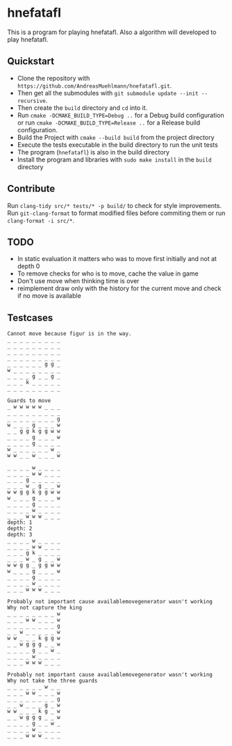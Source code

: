 # hnefatafl

This is a program for playing hnefatafl. Also a algorithm will developed to play hnefatafl.

## Quickstart

- Clone the repository with `https://github.com/AndreasMuehlmann/hnefatafl.git`.
- Then get all the submodules with `git submodule update --init --recursive`.
- Then create the `build` directory and `cd` into it.
- Run `cmake -DCMAKE_BUILD_TYPE=Debug ..` for a Debug build configuration or run `cmake -DCMAKE_BUILD_TYPE=Release ..`
    for a Release build configuration.
- Build the Project with `cmake --build build` from the project directory
- Execute the tests executable in the build directory to run the unit tests
- The program (`hnefatafl`) is also in the build directory
- Install the program and libraries with `sudo make install` in the `build` directory

## Contribute

Run `clang-tidy src/* tests/* -p build/` to check for style improvements.
Run `git-clang-format` to format modified files before commiting them or run `clang-format -i src/*`.

## TODO

- In static evaluation it matters who was to move first initially and not at depth 0  
- To remove checks for who is to move, cache the value in game
- Don't use move when thinking time is over
- reimplement draw only with the history for the current move and check if no move is available


## Testcases

```
Cannot move because figur is in the way.
_ _ _ _ _ _ _ _ _ 
_ _ _ _ _ _ _ _ _ 
_ _ _ _ _ _ _ _ _ 
_ _ _ _ _ _ _ _ _ 
_ _ _ _ _ _ g g _ 
w _ _ _ _ _ _ _ _ 
_ _ _ _ g _ _ g _ 
_ _ _ k _ _ _ _ _ 
_ _ _ _ _ _ _ _ _ 
```


```
Guards to move
_ w w w w w _ _ _ 
_ _ _ _ _ _ _ _ _ 
_ _ _ _ _ _ _ _ g 
w _ _ _ g _ _ _ w 
_ _ g g k g g w w 
_ _ _ _ g _ _ _ w 
_ _ _ _ g _ _ _ _ 
w _ _ _ _ _ _ w _ 
w w _ _ w _ _ _ w 
```
```
_ _ _ _ w _ _ _ _
_ _ _ _ w w _ _ _
_ _ _ g _ _ _ _ _
_ _ _ w _ g _ _ w
w w g g k g g w w
w _ _ _ g _ _ _ w
_ _ _ _ g _ _ _ _
_ _ _ _ w _ _ _ _
_ _ _ w w w _ _ _
depth: 1
depth: 2
depth: 3
_ _ _ _ w _ _ _ _
_ _ _ _ w w _ _ _
_ _ _ g k _ _ _ _
_ _ _ w _ g _ _ w
w w g g _ g g w w
w _ _ _ g _ _ _ w
_ _ _ _ g _ _ _ _
_ _ _ _ w _ _ _ _
_ _ _ w w w _ _ _
```

```
Probably not important cause availablemovegenerator wasn't working
Why not capture the king
_ _ _ _ _ _ _ _ w 
_ _ _ w w _ _ _ w 
_ _ _ _ _ _ _ _ g 
_ _ w _ _ _ _ _ w 
w w _ _ _ k g g w 
_ _ w g g g _ _ w 
_ _ _ _ g _ _ w _ 
_ _ _ _ w _ _ _ _ 
_ _ _ w w w _ _ _ 
```

```
Probably not important cause availablemovegenerator wasn't working
Why not take the three guards
_ _ _ _ _ _ w _ _ 
_ _ _ w w _ _ _ w 
_ _ _ _ _ _ _ _ g 
_ _ w _ _ _ g _ w 
w w _ _ _ k g _ w 
_ _ w g g g _ _ w 
_ _ _ _ g _ _ w _ 
_ _ _ _ w _ _ _ _ 
_ _ _ w w w _ _ _ 
```
